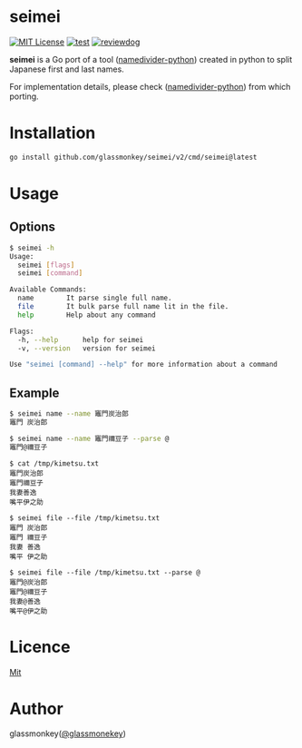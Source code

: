 # seimei

[![MIT License](http://img.shields.io/badge/license-MIT-blue.svg?style=flat-square)](LICENSE)
[![test](https://github.com/glassmonkey/seimei/workflows/test/badge.svg)](https://github.com/glassmonkey/seimei/actions?query=workflow%3Atest)
[![reviewdog](https://github.com/glassmonkey/seimei/workflows/reviewdog/badge.svg)](https://github.com/glassmonkey/seimei/actions?query=workflow%3Areviewdog)

**seimei** is a Go port of a tool ([namedivider-python](https://github.com/rskmoi/namedivider-python)) created in python to split Japanese first and last names.  

For implementation details, please check ([namedivider-python](https://github.com/rskmoi/namedivider-python)) from which porting.


# Installation

```bash
go install github.com/glassmonkey/seimei/v2/cmd/seimei@latest
```

# Usage

## Options

```bash
$ seimei -h
Usage:
  seimei [flags]
  seimei [command]

Available Commands:
  name        It parse single full name.
  file        It bulk parse full name lit in the file.
  help        Help about any command

Flags:
  -h, --help      help for seimei
  -v, --version   version for seimei

Use "seimei [command] --help" for more information about a command

```

## Example

```bash
$ seimei name --name 竈門炭治郎
竈門 炭治郎

$ seimei name --name 竈門禰豆子 --parse @
竈門@禰豆子
```

```
$ cat /tmp/kimetsu.txt
竈門炭治郎
竈門禰豆子
我妻善逸
嘴平伊之助

$ seimei file --file /tmp/kimetsu.txt
竈門 炭治郎
竈門 禰豆子
我妻 善逸
嘴平 伊之助

$ seimei file --file /tmp/kimetsu.txt --parse @
竈門@炭治郎
竈門@禰豆子
我妻@善逸
嘴平@伊之助
```

# Licence
[Mit](LICENSE)

# Author
glassmonkey([@glassmonekey](https://twitter.com/glassmonekey))

